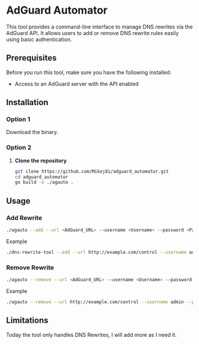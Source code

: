 # AdGuard Automator

This tool provides a command-line interface to manage DNS rewrites via the AdGuard API. It allows users to add or remove DNS rewrite rules easily using basic authentication.

## Prerequisites

Before you run this tool, make sure you have the following installed:

- Access to an AdGuard server with the API enabled

## Installation

### Option 1

Download the binary.

### Option 2

1. **Clone the repository**

   ```bash
   git clone https://github.com/Mikej81/adguard_automator.git
   cd adguard_automator
   go build -o ./agauto .
   ```

## Usage

### Add Rewrite

```bash
./agauto --add --url <AdGuard_URL> --username <Username> --password <Password> --domain <Domain> --value <IP_or_Domain>
```

Example

```bash
./dns-rewrite-tool --add --url http://example.com/control --username admin --password secret --domain example.com --value 192.168.1.1

```

### Remove Rewrite

```bash
./agauto --remove --url <AdGuard_URL> --username <Username> --password <Password> --domain <Domain> --value <IP_or_Domain>
```

Example

```bash
./agauto --remove --url http://example.com/control --username admin --password secret --domain example.com --value 192.168.1.1

```

## Limitations

Today the tool only handles DNS Rewrites, I will add more as I need it.
